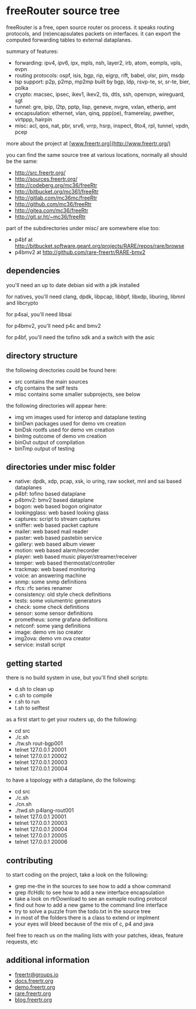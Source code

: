 # freeRouter source tree

freeRouter is a free, open source router os process.
it speaks routing protocols, and (re)encapsulates packets on interfaces.
it can export the computed forwarding tables to external dataplanes.

summary of features:
* forwarding: ipv4, ipv6, ipx, mpls, nsh, layer2, irb, atom, eompls, vpls, evpn
* routing protocols: ospf, isis, bgp, rip, eigrp, rift, babel, olsr, pim, msdp
* lsp support: p2p, p2mp, mp2mp built by bgp, ldp, rsvp-te, sr, sr-te, bier, polka
* crypto: macsec, ipsec, ikev1, ikev2, tls, dtls, ssh, openvpn, wireguard, sgt
* tunnel: gre, ipip, l2tp, pptp, lisp, geneve, nvgre, vxlan, etherip, amt
* encapsulation: ethernet, vlan, qinq, ppp(oe), framerelay, pwether, virtppp, hairpin
* misc: acl, qos, nat, pbr, srv6, vrrp, hsrp, inspect, 6to4, rpl, tunnel, vpdn, pcep


more about the project at [www.freertr.org](http://www.freertr.org/)

you can find the same source tree at various locations, normally all should be the same:
* http://src.freertr.org/
* http://sources.freertr.org/
* http://codeberg.org/mc36/freeRtr
* http://bitbucket.org/mc361/freeRtr
* http://gitlab.com/mc36mc/freeRtr
* http://github.com/mc36/freeRtr
* http://gitea.com/mc36/freeRtr
* http://git.sr.ht/~mc36/freeRtr

part of the subdirectories under misc/ are somewhere else too:
* p4bf at http://bitbucket.software.geant.org/projects/RARE/repos/rare/browse
* p4bmv2 at http://github.com/rare-freertr/RARE-bmv2

## dependencies

you'll need an up to date debian sid with a jdk installed

for natives, you'll need clang, dpdk, libpcap, libbpf, libxdp, liburing, libmnl and libcrypto

for p4sai, you'll need libsai

for p4bmv2, you'll need p4c and bmv2

for p4bf, you'll need the tofino sdk and a switch with the asic

## directory structure

the following directories could be found here:
* src contains the main sources
* cfg contains the self tests
* misc contains some smaller subprojects, see below

the following directories will appear here:
* img vm images used for interop and dataplane testing
* binDwn packages used for demo vm creation
* binDsk rootfs used for demo vm creation
* binImg outcome of demo vm creation
* binOut output of compilation
* binTmp output of testing

## directories under misc folder

* native: dpdk, xdp, pcap, xsk, io uring, raw socket, mnl and sai based dataplanes
* p4bf: tofino based dataplane
* p4bmv2: bmv2 based dataplane
* bogon: web based bogon originator
* lookingglass: web based looking glass
* captures: script to stream captures
* sniffer: web based packet capture
* mailer: web based mail reader
* paster: web based pastebin service
* gallery: web based album viewer
* motion: web based alarm/recorder
* player: web based music player/streamer/receiver
* temper: web based thermostat/controller
* trackmap: web based monitoring
* voice: an answering machine
* snmp: some snmp definitions
* rfcs: rfc series renamer
* consistency: old style check definitions
* tests: some volumentric generators
* check: some check definitions
* sensor: some sensor definitions
* prometheus: some grafana definitions
* netconf: some yang definitions
* image: demo vm iso creator
* img2ova: demo vm ova creator
* service: install script

## getting started

there is no build system in use, but you'll find shell scripts:
* d.sh to clean up
* c.sh to compile
* r.sh to run
* t.sh to selftest

as a first start to get your routers up, do the following:
* cd src
* ./c.sh
* ./tw.sh rout-bgp001
* telnet 127.0.0.1 20001
* telnet 127.0.0.1 20002
* telnet 127.0.0.1 20003
* telnet 127.0.0.1 20004

to have a topology with a dataplane, do the following:
* cd src
* ./c.sh
* ./cn.sh
* ./twd.sh p4lang-rout001
* telnet 127.0.0.1 20001
* telnet 127.0.0.1 20003
* telnet 127.0.0.1 20004
* telnet 127.0.0.1 20005
* telnet 127.0.0.1 20006


## contributing

to start coding on the project, take a look on the following:
* grep me-the in the sources to see how to add a show command
* grep ifcHdlc to see how to add a new interface encapsulation
* take a look on rtrDownload to see an exmaple routing protocol
* find out how to add a new game to the command line interface
* try to solve a puzzle from the todo.txt in the source tree
* in most of the folders there is a class to extend or implment
* your eyes will bleed because of the mix of c, p4 and java

feel free to reach us on the mailing lists with your patches, ideas, feature requests, etc

## additional information

* [freertr@groups.io](mailto:freertr@groups.io)
* [docs.freertr.org](http://docs.freertr.org/)
* [demo.freertr.org](http://demo.freertr.org/)
* [rare.freertr.org](http://rare.freertr.org/)
* [blog.freertr.org](http://blog.freertr.org/)
